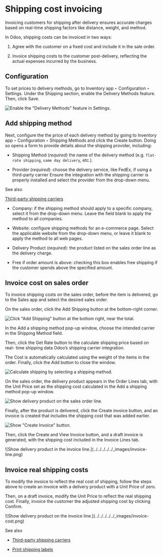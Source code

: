 # Shipping cost invoicing

Invoicing customers for shipping after delivery ensures accurate charges based
on real-time shipping factors like distance, weight, and method.

In Odoo, shipping costs can be invoiced in two ways:

  1. Agree with the customer on a fixed cost and include it in the sale order.

  2. Invoice shipping costs to the customer post-delivery, reflecting the actual expenses incurred by the business.

## Configuration

To set prices to delivery methods, go to Inventory app ‣ Configuration ‣
Settings. Under the Shipping section, enable the Delivery Methods feature.
Then, click Save.

![Enable the "Delivery Methods" feature in
Settings.](../../../../../_images/enable-delivery.png)

## Add shipping method

Next, configure the the price of each delivery method by going to Inventory
app ‣ Configuration ‣ Shipping Methods and click the Create button. Doing so
opens a form to provide details about the shipping provider, including:

  * Shipping Method (_required_) the name of the delivery method (e.g. `flat-rate shipping`, `same day delivery`, etc.).

  * Provider (_required_): choose the delivery service, like FedEx, if using a third-party carrier Ensure the integration with the shipping carrier is properly installed and select the provider from the drop-down menu.

See also

[Third-party shipping
carriers](../setup_configuration/third_party_shipper.html)

  * Company: if the shipping method should apply to a specific company, select it from the drop-down menu. Leave the field blank to apply the method to all companies.

  * Website: configure shipping methods for an e-commerce page. Select the applicable website from the drop-down menu, or leave it blank to apply the method to all web pages.

  * Delivery Product (_required_): the product listed on the sales order line as the delivery charge.

  * Free if order amount is above: checking this box enables free shipping if the customer spends above the specified amount.

## Invoice cost on sales order

To invoice shipping costs on the sales order, before the item is delivered, go
to the Sales app and select the desired sales order.

On the sales order, click the Add Shipping button at the bottom-right corner.

![Click "Add Shipping" button at the bottom right, near the
total.](../../../../../_images/add-shipping.png)

In the Add a shipping method pop-up window, choose the intended carrier in the
Shipping Method field.

Then, click the Get Rate button to the calculate shipping price based on real-
time shipping data Odoo’s shipping carrier integration.

The Cost is automatically calculated using the weight of the items in the
order. Finally, click the Add button to close the window.

![Calculate shipping by selecting a shipping
method.](../../../../../_images/add-a-shipping-method.png)

On the sales order, the delivery product appears in the Order Lines tab, with
the Unit Price set as the shipping cost calculated in the Add a shipping
method pop-up window.

![Show delivery product on the sales order
line.](../../../../../_images/delivery-product.png)

Finally, after the product is delivered, click the Create invoice button, and
an invoice is created that includes the shipping cost that was added earlier.

![Show "Create Invoice" button.](../../../../../_images/create-invoice.png)

Then, click the Create and View Invoice button, and a draft invoice is
generated, with the shipping cost included in the Invoice Lines tab.

![Show delivery product in the invoice line.](../../../../../_images/invoice-
line.png)

## Invoice real shipping costs

To modify the invoice to reflect the real cost of shipping, follow the steps
above to create an invoice with a delivery product with a Unit Price of zero.

Then, on a draft invoice, modify the Unit Price to reflect the real shipping
cost. Finally, invoice the customer the adjusted shipping cost by clicking
Confirm.

![Show delivery product on the invoice line.](../../../../../_images/invoice-
cost.png)

See also

  * [Third-party shipping carriers](../setup_configuration/third_party_shipper.html)

  * [Print shipping labels](../setup_configuration/labels.html)

